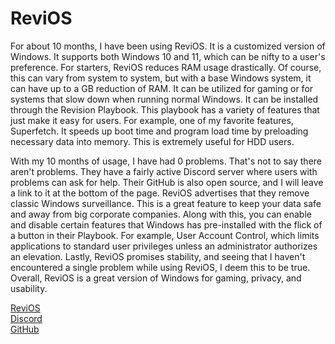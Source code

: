 # ReviOS
For about 10 months, I have been using ReviOS. It is a customized version of Windows. It supports both Windows 10 and 11, which can be nifty to a user's preference. For starters, ReviOS reduces RAM usage drastically. Of course, this can vary from system to system, but with a base Windows system, it can have up to a GB reduction of RAM. It can be utilized for gaming or for systems that slow down when running normal Windows. It can be installed through the Revision Playbook. This playbook has a variety of features that just make it easy for users. For example, one of my favorite features, Superfetch. It speeds up boot time and program load time by preloading necessary data into memory. This is extremely useful for HDD users.

With my 10 months of usage, I have had 0 problems. That's not to say there aren't problems. They have a fairly active Discord server where users with problems can ask for help. Their GitHub is also open source, and I will leave a link to it at the bottom of the page. ReviOS advertises that they remove classic Windows surveillance. This is a great feature to keep your data safe and away from big corporate companies. Along with this, you can enable and disable certain features that Windows has pre-installed with the flick of a button in their Playbook. For example, User Account Control, which limits applications to standard user privileges unless an administrator authorizes an elevation. Lastly, ReviOS promises stability, and seeing that I haven't encountered a single problem while using ReviOS, I deem this to be true. Overall, ReviOS is a great version of Windows for gaming, privacy, and usability.

[ReviOS](https://revi.cc/)  
[Discord](https://discord.com/invite/962y4pU)  
[GitHub](https://github.com/meetrevision)

